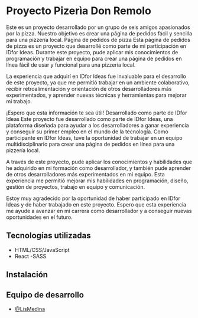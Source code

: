 # Proyecto Pizerìa Don Remolo
Este es un proyecto desarrollado por un grupo de seis amigos apasionados por la pizza. Nuestro objetivo es crear una página de pedidos fácil y sencilla para una pizzería local.
Página de pedidos de pizza
Esta página de pedidos de pizza es un proyecto que desarrollé como parte de mi participación en IDfor Ideas. Durante este proyecto, pude aplicar mis conocimientos de programación y trabajar en equipo para crear una página de pedidos en línea fácil de usar y funcional para una pizzería local.

La experiencia que adquirí en IDfor Ideas fue invaluable para el desarrollo de este proyecto, ya que me permitió trabajar en un ambiente colaborativo, recibir retroalimentación y orientación de otros desarrolladores más experimentados, y aprender nuevas técnicas y herramientas para mejorar mi trabajo.

¡Espero que esta información te sea útil!
Desarrollado como parte de IDfor Ideas
Este proyecto fue desarrollado como parte de IDfor Ideas, una plataforma diseñada para ayudar a los desarrolladores a ganar experiencia y conseguir su primer empleo en el mundo de la tecnología. Como participante en IDfor Ideas, tuve la oportunidad de trabajar en un equipo multidisciplinario para crear una página de pedidos en línea para una pizzería local.

A través de este proyecto, pude aplicar los conocimientos y habilidades que he adquirido en mi formación como desarrollador, y también pude aprender de otros desarrolladores más experimentados en mi equipo. Esta experiencia me permitió mejorar mis habilidades en programación, diseño, gestión de proyectos, trabajo en equipo y comunicación.

Estoy muy agradecido por la oportunidad de haber participado en IDfor Ideas y de haber trabajado en este proyecto. Espero que esta experiencia me ayude a avanzar en mi carrera como desarrollador y a conseguir nuevas oportunidades en el futuro.


## Tecnologías utilizadas
 - HTML/CSS/JavaScript
 - React
 -SASS

## Instalación

## Equipo de desarrollo


- [@LisMedina](https://www.github.com/octokatherine)